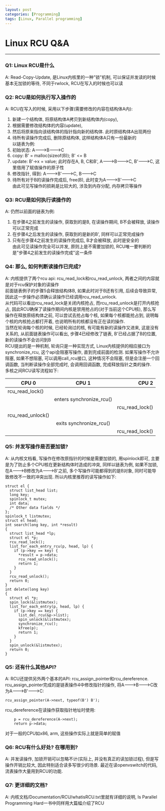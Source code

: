 ```yaml
---
layout: post
categories: [Programming]
tags: [Linux, Parallel programming]
---
```

# Linux RCU Q&A 
---

###  Q1: Linux RCU是什么    
A: Read-Copy-Update, 是Linux内核里的一种"锁"机制, 可以保证并发读的时候基本无加锁的等待, 不同于rwlock, RCU在写入的时候也可以读  

###  Q2: RCU是如何执行写入操作的   
A: RCU在写入的时候, 采用以下步骤(需要修改的内容在结构体A内):   
1. 新建一个结构体, 将原结构体A拷贝到新结构体内(copy),   
2. 根据需要修改结构体的内容(update),   
3. 然后将原来指向该结构体的指针指向新的结构体. 此时原结构体A出现两份   
4. 待所有读操作完成后, 删除原结构体, 这样结构体A只有一份最新的  
以链表为例:  
1. 初始状态: A--->B--->C  
2. copy: B' = malloc(sizeof(B)); B' <= B  
3. update: B'->x = value; 此时存在A, B, C和B', A--->B--->C, B'--->C, 这里借用了赋值操作的原子性  
4. 修改指针, 得到: A--->B'--->C, B--->C  
5. 待所有对于B的读操作完成后, free(B), 此时变为A--->B'--->C  
由此可见写操作的损耗是比较大的, 涉及到内存分配, 内存拷贝等操作

###  Q3: RCU是如何执行读操作的   
A: 仍然以前面的链表为例:  
1. 在步骤4之前发生的读操作, 获取到的是B, 在读操作期间, B不会被释放, 读操作可以正常完成  
2. 在步骤4之后发生的读操作, 获取到的是新的B', 同样可以正常完成操作  
3. 只有在步骤4之前发生的读操作完成后, B才会被释放, 此时是安全的  
由此可见读操作完全可以并发, 原则上是不需要加锁的, RCU唯一要判断的是"步骤4之前发生的读操作完成"这一条件

###  Q4: 那么, 如何判断读操作已完成?     
A: 内核提供了两个rcu api: rcu_read_lock和rcu_read_unlock, 两者之间的内容就是对于rcu保护对象的读操作  
前面链表例子的步骤5会释放结构体B, 如果此时对于B还有引用, 后续会导致异常, 因此这一步操作必须确认读操作已经调用rcu_read_unlock.   
从代码可以看出rcu_read_lock是关闭内核抢占, 而rcu_read_unlock是打开内核抢占, 因此RCU确保了读操作期间内核是禁用抢占的(对于当前这个CPU核), 那么写操作在释放原结构体之前, 可以尝试去抢占每个核, 如果每个核都能抢占到, 说明每个核的内核抢占都打开着, 也说明所有的核都没有正在读的操作.  
当然在轮询每个核的时候, 已经轮询过的核, 有可能有新的读操作又进来, 这是没有关系的, 从前面链表操作可以看出, 步骤4已经修改了链表, B'已经占据了B的位置, 新的读操作不会访问到B  
RCU提出的是一种机制, 轮询只是一种实现方式, Linux内核提供的相应接口为synchronize_rcu, 这个api会阻塞写操作, 直到完成前面的检测. 如果写操作不允许阻塞, 如果不想阻塞, 可以调用call_rcu接口, 这种情况不会阻塞, 但是会注册一个回调函数, 当判断读操作全部完成时, 会调用回调函数, 完成释放指针之类的操作.  
多核之间RCU读写流程如下:  

|	CPU 0		|		   CPU 1		 |		CPU 2  |  
| ----------------|:-----------------------:|--------------:|  
|rcu_read_lock()  |						 |			   |  
|				 | enters synchronize_rcu()|			   |  
|				 |						 |rcu_read_lock()|  
|rcu_read_unlock()|						 |			   |  
|				 | exits synchronize_rcu() |			   |   
|				 |						 |rcu_read_lock()|   

###  Q5: 并发写操作是否要加锁?   
A: 从内核文档看, 写操作在修改原指针的时候是需要加锁的, 用spinlock即可, 主要是为了防止多个CPU核在更新结构体时造成的冲突, 同样以链表为例, 如果不加锁, 在A--->B修改为A--->B'之前, 多个写操作可能都得到的是B对象, 同时可能导致修改不一致的冲突出现. 所以内核里推荐的读写操作如下:

```
struct el {
  struct list_head list;
  long key;
  spinlock_t mutex;
  int data;
  /* Other data fields */
};
spinlock_t listmutex;
struct el head;
int search(long key, int *result)
{
  struct list_head *lp;
  struct el *p;
  rcu_read_lock();
  list_for_each_entry_rcu(p, head, lp) {
	if (p->key == key) {
	  *result = p->data;
	  rcu_read_unlock();
	  return 1;
	}
  }
  rcu_read_unlock();
  return 0;
}
int delete(long key)
{
  struct el *p;
  spin_lock(&listmutex);
  list_for_each_entry(p, head, lp) {
	if (p->key == key) {
	  list_del_rcu(&p->list);
	  spin_unlock(&listmutex);
	  synchronize_rcu();
	  kfree(p);
	  return 1;
	}
  }
  spin_unlock(&listmutex);
  return 0;
}
```


###  Q5: 还有什么其他API?   
A: RCU还提供另外两个基本的API: rcu_assign_pointer和rcu_dereference.  
rcu_assign_pointer完成的是链表操作4中修改指针的操作, 将A--->B--->C改为A--->B'--->C:  

```
rcu_assign_pointer(A->next, typeof(B') B');
``` 

rcu_dereference在读操作获取指针地址时使用:  

```
	p = rcu_dereference(A->next);	
	return p->data;  
```  

对于一般的CPU如x86, arm, 这些操作实际上就是简单的赋值  

###  Q6: RCU有什么好处? 在哪用到?   
A: 并发读操作, 加锁开销可以忽略不计(实际上, 并没有真正的读加锁过程), 但是写操作开销比较大, 因此特别适合读多写很少的场景. 最近在读openvswitch的代码, 流表操作大量用到RCU的功能. 

###  Q7: 更详细的文档?   
A: 内核文档/Documentation/RCU/whatisRCU.txt里就有详细的说明, Is Parallel Programming Hard一书中同样用大篇幅介绍了RCU

	  
	 


